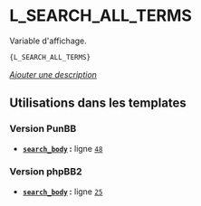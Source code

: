# L_SEARCH_ALL_TERMS


Variable d'affichage.

```html
{L_SEARCH_ALL_TERMS}
```

[*Ajouter une description*](https://fa-tvars.appspot.com/var/L_SEARCH_ALL_TERMS)

## Utilisations dans les templates

### Version PunBB
* __[`search_body`](../tpl/var/punbb/search_body.md#readme) :__ ligne [`48`](../tpl/src/punbb/search_body.tpl#L48)

### Version phpBB2
* __[`search_body`](../tpl/var/subsilver/search_body.md#readme) :__ ligne [`25`](../tpl/src/subsilver/search_body.tpl#L25)